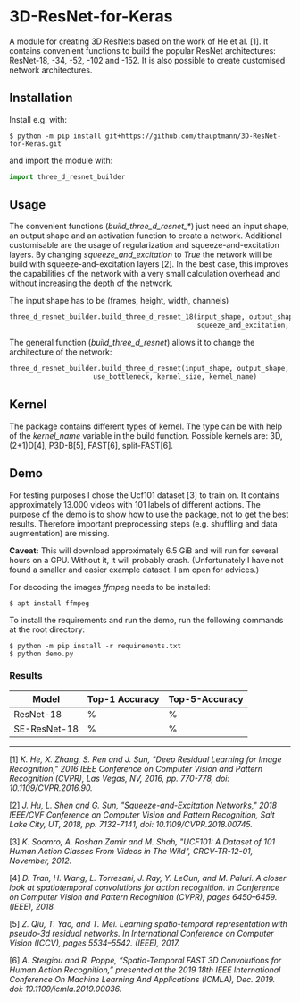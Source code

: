 # 3D-ResNet-for-Keras
A module for creating 3D ResNets based on the work of He et al. [1]. It contains convenient functions to build the popular ResNet architectures:
ResNet-18, -34, -52, -102 and -152. It is also possible to create  customised network architectures.

## Installation
Install e.g. with:
~~~shell
$ python -m pip install git+https://github.com/thauptmann/3D-ResNet-for-Keras.git
~~~ 

and import the module with:

~~~python
import three_d_resnet_builder
~~~

## Usage
The convenient functions (*build_three_d_resnet_&ast;*) just need an input shape, an output shape and an activation function to create a network. Additional customisable are the usage of regularization and squeeze-and-excitation layers. By changing *squeeze_and_excitation* to *True* the network will be build with squeeze-and-excitation layers [2]. In the best case, this improves the capabilities of the network with a very small calculation overhead and without increasing the depth of the network.

The input shape has to be (frames, height, width, channels)

~~~python
three_d_resnet_builder.build_three_d_resnet_18(input_shape, output_shape, activation_function, regularizer,
                                               squeeze_and_excitation, kernel_name)
~~~


The general function (*build_three_d_resnet*) allows it to change the architecture of the network:
~~~python
three_d_resnet_builder.build_three_d_resnet(input_shape, output_shape, repetitions, output_activation, regularizer, squeeze_and_excitation,
                     use_bottleneck, kernel_size, kernel_name)
~~~


## Kernel
The package contains different types of kernel. The type can be with help of the *kernel_name* variable in the build function. Possible kernels are: 3D, (2+1)D[4], P3D-B[5], FAST[6], split-FAST[6].

## Demo
For testing purposes I chose the Ucf101 dataset [3] to train on. It contains approximately 13.000 videos with 101 labels of different actions. The purpose of the demo is to show how to use the package, not to get the best results. Therefore important preprocessing steps (e.g. shuffling and data augmentation) are missing.

**Caveat:** This will download approximately 6.5 GiB and will run for several hours on a GPU. Without
it, it  will probably crash. (Unfortunately I have not found a smaller and easier example dataset. I am open for advices.)

For decoding the images *ffmpeg* needs to be installed:
~~~shell
$ apt install ffmpeg
~~~

To install the requirements and run the demo, run the following commands at the root directory:
~~~shell
$ python -m pip install -r requirements.txt
$ python demo.py
~~~

### Results

| Model | Top-1 Accuracy | Top-5-Accuracy |
|---|---|---|
|ResNet-18|%|%|
|SE-ResNet-18|%|%|


---

[1] *K. He, X. Zhang, S. Ren and J. Sun, "Deep Residual Learning for Image Recognition," 2016 IEEE Conference on Computer Vision and Pattern Recognition (CVPR), Las Vegas, NV, 2016, pp. 770-778, doi: 10.1109/CVPR.2016.90.*

[2] *J. Hu, L. Shen and G. Sun, "Squeeze-and-Excitation Networks," 2018 IEEE/CVF Conference on Computer Vision and Pattern Recognition, Salt Lake City, UT, 2018, pp. 7132-7141, doi: 10.1109/CVPR.2018.00745.*

[3] *K. Soomro, A. Roshan Zamir and M. Shah, "UCF101: A Dataset of 101 Human Action Classes From Videos in The Wild", CRCV-TR-12-01, November, 2012.*

[4] *D. Tran, H. Wang, L. Torresani, J. Ray, Y. LeCun, and M. Paluri. A closer look at spatiotemporal convolutions for action recognition. In Conference on Computer Vision and Pattern Recognition (CVPR), pages 6450–6459. (IEEE), 2018.* 

[5] *Z. Qiu, T. Yao, and T. Mei. Learning spatio-temporal representation with pseudo-3d residual networks. In International Conference on Computer Vision (ICCV), pages 5534–5542. (IEEE), 2017.*

[6] *A. Stergiou and R. Poppe, “Spatio-Temporal FAST 3D Convolutions for Human Action Recognition,” presented at the 2019 18th IEEE International Conference On Machine Learning And Applications (ICMLA), Dec. 2019. doi: 10.1109/icmla.2019.00036.*
